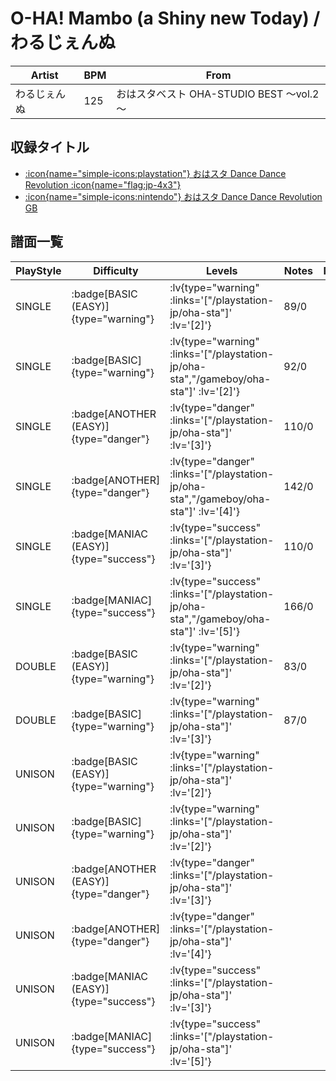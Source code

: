 # O-HA! Mambo (a Shiny new Today) / わるじぇんぬ

|Artist|BPM|From|
|------|---|----|
|わるじぇんぬ|125|おはスタベスト OHA-STUDIO BEST ～vol.2～|

## 収録タイトル

- [ :icon{name="simple-icons:playstation"} おはスタ Dance Dance Revolution :icon{name="flag:jp-4x3"} ](/playstation-jp/oha-sta)
- [ :icon{name="simple-icons:nintendo"} おはスタ Dance Dance Revolution GB](/gameboy/oha-sta)

## 譜面一覧

|PlayStyle|Difficulty|Levels|Notes|Movie|
|---------|----------|------|-----|-----|
|SINGLE| :badge[BASIC (EASY)]{type="warning"} | :lv{type="warning" :links='["/playstation-jp/oha-sta"]' :lv='[2]'} |89/0||
|SINGLE| :badge[BASIC]{type="warning"} | :lv{type="warning" :links='["/playstation-jp/oha-sta","/gameboy/oha-sta"]' :lv='[2]'} |92/0||
|SINGLE| :badge[ANOTHER (EASY)]{type="danger"} | :lv{type="danger" :links='["/playstation-jp/oha-sta"]' :lv='[3]'} |110/0||
|SINGLE| :badge[ANOTHER]{type="danger"} | :lv{type="danger" :links='["/playstation-jp/oha-sta","/gameboy/oha-sta"]' :lv='[4]'} |142/0||
|SINGLE| :badge[MANIAC (EASY)]{type="success"} | :lv{type="success" :links='["/playstation-jp/oha-sta"]' :lv='[3]'} |110/0||
|SINGLE| :badge[MANIAC]{type="success"} | :lv{type="success" :links='["/playstation-jp/oha-sta","/gameboy/oha-sta"]' :lv='[5]'} |166/0||
|DOUBLE| :badge[BASIC (EASY)]{type="warning"} | :lv{type="warning" :links='["/playstation-jp/oha-sta"]' :lv='[2]'} |83/0||
|DOUBLE| :badge[BASIC]{type="warning"} | :lv{type="warning" :links='["/playstation-jp/oha-sta"]' :lv='[3]'} |87/0||
|UNISON| :badge[BASIC (EASY)]{type="warning"} | :lv{type="warning" :links='["/playstation-jp/oha-sta"]' :lv='[2]'} |||
|UNISON| :badge[BASIC]{type="warning"} | :lv{type="warning" :links='["/playstation-jp/oha-sta"]' :lv='[2]'} |||
|UNISON| :badge[ANOTHER (EASY)]{type="danger"} | :lv{type="danger" :links='["/playstation-jp/oha-sta"]' :lv='[3]'} |||
|UNISON| :badge[ANOTHER]{type="danger"} | :lv{type="danger" :links='["/playstation-jp/oha-sta"]' :lv='[4]'} |||
|UNISON| :badge[MANIAC (EASY)]{type="success"} | :lv{type="success" :links='["/playstation-jp/oha-sta"]' :lv='[3]'} |||
|UNISON| :badge[MANIAC]{type="success"} | :lv{type="success" :links='["/playstation-jp/oha-sta"]' :lv='[5]'} |||
